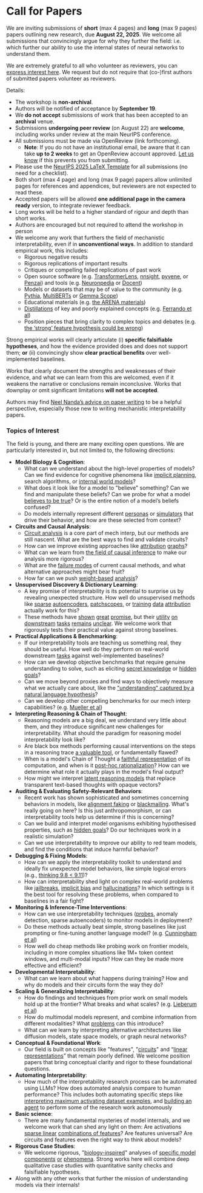 # Call for Papers
We are inviting submissions of **short** (max 4 pages) and **long** (max 9 pages) papers outlining new research, due **August 22, 2025**. We welcome all submissions that convincingly argue for why they further the field: i.e. which further our ability to use the internal states of neural networks to understand them. 

We are extremely grateful to all who volunteer as reviewers, you can [express interest here](https://www.google.com/url?q=https://docs.google.com/forms/d/e/1FAIpQLSdiw1SJllzoTz_nqzDTzTOGb9DV3W_truQyh-WvYj_QGIi7Mg/viewform?usp%3Ddialog&sa=D&source=editors&ust=1753933677049491&usg=AOvVaw1vUDhuPT1ogQPTXxJTjPxr). We request but do not require that (co-)first authors of submitted papers volunteer as reviewers. 

Details: 
* The workshop is **non-archival**.
* Authors will be notified of acceptance by **September 19**.
* We **do not accept** submissions of work that has been accepted to an **archival** venue.
* Submissions **undergoing peer review** (on August 22) are **welcome**, including works under review at the main NeurIPS conference.
* All submissions must be made via OpenReview (link forthcoming).
  * **Note**: If you do not have an institutional email, be aware that it can take **up to 2 weeks** to get an OpenReview account approved. [Let us know](mailto:neurips2025@mechinterpworkshop.com) if this prevents you from submitting.
* Please use the [NeurIPS 2025 LaTeX Template](https://www.google.com/url?q=https://media.neurips.cc/Conferences/NeurIPS2025/Styles.zip&sa=D&source=editors&ust=1753933677050713&usg=AOvVaw2ugFNwBBJMqb7n76qCOi39) for all submissions (no need for a checklist).
* Both short (max 4 page) and long (max 9 page) papers allow unlimited pages for references and appendices, but reviewers are not expected to read these.
* Accepted papers will be allowed **one additional page in the camera ready** version, to integrate reviewer feedback.
* Long works will be held to a higher standard of rigour and depth than short works.
* Authors are encouraged but not required to attend the workshop in person
* We welcome any work that furthers the field of mechanistic interpretability, even if in **unconventional ways**. In addition to standard empirical work, this includes:
  * Rigorous negative results
  * Rigorous replications of important results
  * Critiques or compelling failed replications of past work
  * Open source software (e.g. [TransformerLens](https://www.google.com/url?q=https://github.com/neelnanda-io/TransformerLens&sa=D&source=editors&ust=1753933677051743&usg=AOvVaw09CLVud2UccsqalxvpY9tv), [nnsight](https://www.google.com/url?q=https://github.com/ndif-team/nnsight&sa=D&source=editors&ust=1753933677051806&usg=AOvVaw36ZZYUOIoQJFxGMDVOtpUe), [pyvene](https://www.google.com/url?q=https://github.com/stanfordnlp/pyvene/tree/main/pyvene/models/mlp&sa=D&source=editors&ust=1753933677051874&usg=AOvVaw22TYoREeZyiBTO6R-PO98w), or [Penzai](https://www.google.com/url?q=https://github.com/google-deepmind/penzai&sa=D&source=editors&ust=1753933677051944&usg=AOvVaw1CsO3bmxsNt0Ff2Q83IhJT)) and tools (e.g. [Neuronpedia](https://www.google.com/url?q=http://neuronpedia.org&sa=D&source=editors&ust=1753933677052016&usg=AOvVaw2z840uD7s2Vgslb6ZQ7GUk) or [Docent](https://www.google.com/url?q=https://transluce.org/introducing-docent&sa=D&source=editors&ust=1753933677052095&usg=AOvVaw11WvXP_-9HbPmb5mayzsuq))
  * Models or datasets that may be of value to the community (e.g. [Pythia](https://www.google.com/url?q=https://arxiv.org/abs/2304.01373&sa=D&source=editors&ust=1753933677052263&usg=AOvVaw3zx0UeJ9ytFFuuPwCK6jCb), [MultiBERTs](https://www.google.com/url?q=https://arxiv.org/abs/2106.16163&sa=D&source=editors&ust=1753933677052320&usg=AOvVaw2lb7--AkJQ9IVXzNEK7Tdn) or [Gemma Scope](https://www.google.com/url?q=https://arxiv.org/abs/2408.05147&sa=D&source=editors&ust=1753933677052377&usg=AOvVaw3_x75QzXN2Vx-eRaEkqLeu))
  * Educational materials (e.g. [the ARENA materials](https://www.google.com/url?q=https://arena3-chapter1-transformer-interp.streamlit.app/&sa=D&source=editors&ust=1753933677052512&usg=AOvVaw3VDTCbGSVCzBM7FICdSVKl))
  * [Distillations](https://www.google.com/url?q=https://distill.pub/2017/research-debt/&sa=D&source=editors&ust=1753933677052601&usg=AOvVaw3Sxork6uVUtfgmHiB9Gx1V) of key and poorly explained concepts (e.g. [Ferrando et al](https://www.google.com/url?q=https://arxiv.org/abs/2405.00208&sa=D&source=editors&ust=1753933677052722&usg=AOvVaw0HhlWehyDsbCTdyWEHT9h-))
  * Position pieces that bring clarity to complex topics and debates (e.g. [the ‘strong’ feature hypothesis could be wrong](https://www.google.com/url?q=https://www.alignmentforum.org/posts/tojtPCCRpKLSHBdpn/the-strong-feature-hypothesis-could-be-wrong&sa=D&source=editors&ust=1753933677052935&usg=AOvVaw16qVnd3caWLzfWgwHPUsAD))

Strong empirical works will clearly articulate (i) **specific falsifiable hypotheses**, and how the evidence provided does and does not support them; **or** (ii) convincingly show **clear practical benefits** over well-implemented baselines. 

Works that clearly document the strengths and weaknesses of their evidence, and what we can learn from this are welcomed, even if it weakens the narrative or conclusions remain inconclusive. Works that downplay or omit significant limitations **will not be accepted**. 

Authors may find [Neel Nanda’s advice on paper writing](https://www.google.com/url?q=https://www.alignmentforum.org/posts/eJGptPbbFPZGLpjsp/highly-opinionated-advice-on-how-to-write-ml-papers&sa=D&source=editors&ust=1753933677053797&usg=AOvVaw1FA3r0QJ0BXFVnCqTNA7vX) to be a helpful perspective, especially those new to writing mechanistic interpretability papers. 
### Topics of Interest
The field is young, and there are many exciting open questions. We are particularly interested in, but not limited to, the following directions: 
* **Model Biology & Cognition**:
  * What can we understand about the high-level properties of models? Can we find evidence for cognitive phenomena like [implicit planning](https://www.google.com/url?q=https://transformer-circuits.pub/2025/attribution-graphs/biology.html%23dives-poems&sa=D&source=editors&ust=1753933677054427&usg=AOvVaw2UovTDpbj5OWtUIevDpzFD), search algorithms, or [internal world models](https://www.google.com/url?q=https://arxiv.org/abs/2210.13382&sa=D&source=editors&ust=1753933677054519&usg=AOvVaw3kTgR1JDTgHHNZwbJhaHNv)?
  * What does it look like for a model to "believe" something? Can we find and manipulate these beliefs? Can we probe for what a model [believes to be true](https://www.google.com/url?q=https://arxiv.org/abs/2310.06824&sa=D&source=editors&ust=1753933677054722&usg=AOvVaw0EGq0GSVvqD-tbbzepd0Cs)? Or is the entire notion of a model’s beliefs confused?
  * Do models internally represent different [personas](https://www.google.com/url?q=https://arxiv.org/abs/2406.12094&sa=D&source=editors&ust=1753933677054885&usg=AOvVaw1aObT_1C9BQ-9-Kiw2gE9A) or [simulators](https://www.google.com/url?q=https://www.nature.com/articles/s41586-023-06647-8&sa=D&source=editors&ust=1753933677054951&usg=AOvVaw1nnCEoUNiccdYiDBTdKr1j) that drive their behavior, and how are these selected from context?
* **Circuits and Causal Analysis**:
  * [Circuit analysis](https://www.google.com/url?q=https://distill.pub/2020/circuits/zoom-in/&sa=D&source=editors&ust=1753933677055170&usg=AOvVaw0KGBaB9CvPkNaUpK5TFECe) is a core part of mech interp, but our methods are still nascent. What are the best ways to find and validate circuits?
  * How can we improve existing approaches like [attribution](https://www.google.com/url?q=https://arxiv.org/abs/2406.11944&sa=D&source=editors&ust=1753933677055395&usg=AOvVaw02aGjUmxetwPOxInORvUug) [graphs](https://www.google.com/url?q=https://transformer-circuits.pub/2025/attribution-graphs/methods.html&sa=D&source=editors&ust=1753933677055463&usg=AOvVaw0hj8qHqk4AqYytAXQioh_w)?
  * What can we learn from [the field of causal inference](https://www.google.com/url?q=https://arxiv.org/abs/2407.04690&sa=D&source=editors&ust=1753933677055584&usg=AOvVaw3dxzHa_BrCBVN9gHn9Ncua) to make our analysis more rigorous?
  * What are the [failure modes](https://www.google.com/url?q=https://arxiv.org/abs/2307.15771&sa=D&source=editors&ust=1753933677055713&usg=AOvVaw2mCw87e8B7rEPFreYKKQ8L) of current causal methods, and what alternative approaches might bear fruit?
  * How far can we push [weight-based](https://www.google.com/url?q=https://arxiv.org/abs/2301.05217&sa=D&source=editors&ust=1753933677055875&usg=AOvVaw0FzcBmVjptAQpmql1mAJ-h) [analysis](https://www.google.com/url?q=https://arxiv.org/abs/2410.08417&sa=D&source=editors&ust=1753933677055928&usg=AOvVaw3U9FNPPwpeuIeJtgSddIgF)?
* **Unsupervised Discovery & Dictionary Learning**:
  * A key promise of interpretability is its potential to surprise us by revealing unexpected structure. How well do unsupervised methods like [sparse](https://www.google.com/url?q=https://arxiv.org/abs/2103.15949&sa=D&source=editors&ust=1753933677080966&usg=AOvVaw3c2-pXqswEeSeLJAxaM8Ma) [autoencoders](https://www.google.com/url?q=https://transformer-circuits.pub/2023/monosemantic-features&sa=D&source=editors&ust=1753933677081081&usg=AOvVaw0ilBycWEy5qH70H_gWCffj), [patch](https://www.google.com/url?q=https://arxiv.org/abs/2401.06102&sa=D&source=editors&ust=1753933677081152&usg=AOvVaw1JwBbHRRqmmtkfUBQ4i1rG)[scopes](https://www.google.com/url?q=https://arxiv.org/abs/2403.10949v2&sa=D&source=editors&ust=1753933677081200&usg=AOvVaw1Mi-eGjstSzEhNOSwa3Isa), or [training](https://www.google.com/url?q=https://proceedings.mlr.press/v70/koh17a?ref%3Dhttps://githubhelp.com&sa=D&source=editors&ust=1753933677081273&usg=AOvVaw2KL1KQ8g_WDYAD7lgyi7n8) [data](https://www.google.com/url?q=https://arxiv.org/abs/2308.03296&sa=D&source=editors&ust=1753933677081321&usg=AOvVaw2O9LBdsEvS_8rbJQVW3vTN) [attribution](https://www.google.com/url?q=https://arxiv.org/abs/2205.11482&sa=D&source=editors&ust=1753933677081375&usg=AOvVaw32fL6wz68_I8F9SVyUzcwP) actually work for this?
  * These methods have [shown](https://www.google.com/url?q=https://transformer-circuits.pub/2024/scaling-monosemanticity/index.html&sa=D&source=editors&ust=1753933677081553&usg=AOvVaw1FT-6GORyy9S10mqVzEYpt) [great](https://www.google.com/url?q=https://transformer-circuits.pub/2025/attribution-graphs/biology.html&sa=D&source=editors&ust=1753933677081621&usg=AOvVaw3Fwhc77dP86YWi6SAMDrw-) [promise](https://www.google.com/url?q=https://arxiv.org/abs/2503.10965&sa=D&source=editors&ust=1753933677081674&usg=AOvVaw0pWC_JZMER4t1C3LohyuqS), but their [utility](https://www.google.com/url?q=https://arxiv.org/abs/2502.16681&sa=D&source=editors&ust=1753933677081734&usg=AOvVaw27kc-LSsLi3jTXmpfz3kiS) [on](https://www.google.com/url?q=https://www.tilderesearch.com/blog/sieve&sa=D&source=editors&ust=1753933677081785&usg=AOvVaw14_YTihZ2HEfBV27fvqHz6) [downstream](https://www.google.com/url?q=https://arxiv.org/abs/2501.17148&sa=D&source=editors&ust=1753933677081839&usg=AOvVaw0_KknHegD6sOeEPlpGgJXp) [tasks](https://www.google.com/url?q=https://transformer-circuits.pub/2024/features-as-classifiers/index.html&sa=D&source=editors&ust=1753933677081907&usg=AOvVaw3dQ3N9JvyAICg1o2OmDOtn) [remains](https://www.google.com/url?q=https://arxiv.org/abs/2502.04382&sa=D&source=editors&ust=1753933677081955&usg=AOvVaw0uH4zq8Taiy_FQsJicfaG1) [unclear](https://www.google.com/url?q=https://www.alignmentforum.org/posts/4uXCAJNuPKtKBsi28/negative-results-for-saes-on-downstream-tasks&sa=D&source=editors&ust=1753933677082036&usg=AOvVaw1n2VvTyyGkCxsDs5Ene7W9). We welcome work that rigorously tests their practical value against strong baselines.
* **Practical Applications & Benchmarking**:
  * If our interpretability tools are teaching us something real, they should be useful. How well do they perform on real-world downstream [tasks](https://www.google.com/url?q=https://www.lesswrong.com/posts/wGRnzCFcowRCrpX4Y/downstream-applications-as-validation-of-interpretability&sa=D&source=editors&ust=1753933677082431&usg=AOvVaw34LbyLP1DFTNRzb2JkHDcG) against well-implemented baselines?
  * How can we develop objective benchmarks that require genuine understanding to solve, such as eliciting [secret knowledge](https://www.google.com/url?q=https://arxiv.org/abs/2505.14352&sa=D&source=editors&ust=1753933677082637&usg=AOvVaw3UZ-cnkNxzKkqlGRBc8LIC) or [hidden goals](https://www.google.com/url?q=https://arxiv.org/abs/2503.10965&sa=D&source=editors&ust=1753933677082699&usg=AOvVaw2NI2E0aMk4WAUE3bb5tAxo)?
  * Can we move beyond proxies and find ways to objectively measure what we actually care about, like the ["understanding" captured by a natural language hypothesis](https://www.google.com/url?q=https://arxiv.org/abs/2502.04382&sa=D&source=editors&ust=1753933677082904&usg=AOvVaw3HvCpJKKx5sf0XZ5OFjizz)?
  * Can we develop other compelling benchmarks for our mech interp capabilities? (e.g. [Mueller et al](https://www.google.com/url?q=https://arxiv.org/abs/2504.13151&sa=D&source=editors&ust=1753933677083051&usg=AOvVaw1jkUexpF4tTEqO2ufBdVw3))
* **Interpreting Reasoning & Chain of Thought**:
  * Reasoning models are a big deal, we understand very little about them, and they introduce significant new challenges for interpretability. What should the paradigm for reasoning model interpretability look like?
  * Are black box methods performing causal interventions on the steps in a reasoning trace [a valuable tool](https://www.google.com/url?q=https://arxiv.org/abs/2506.19143&sa=D&source=editors&ust=1753933677083508&usg=AOvVaw0X544wsNQJIawLjW4_9cIh), or fundamentally flawed?
  * When is a model's Chain of Thought a [faithful representation](https://www.google.com/url?q=https://arxiv.org/abs/2305.04388&sa=D&source=editors&ust=1753933677083651&usg=AOvVaw3V-_bz_--KVrk-JRfHxLvn) of its computation, and when is it [post-hoc rationalization](https://www.google.com/url?q=https://arxiv.org/abs/2503.08679&sa=D&source=editors&ust=1753933677083758&usg=AOvVaw0MgNDk0Rv2eTOSSo5DgqZe)? How can we determine what role it actually plays in the model's final output?
  * How might we interpret [latent reasoning models](https://www.google.com/url?q=https://arxiv.org/abs/2412.06769&sa=D&source=editors&ust=1753933677083933&usg=AOvVaw3C08Yd376t8O2o3ujV65AK) that replace transparent text-based thoughts with opaque vectors?
* **Auditing & Evaluating Safety-Relevant Behaviors**:
  * Recent work has shown sophisticated and sometimes concerning behaviors in models, like [alignment faking](https://www.google.com/url?q=https://arxiv.org/abs/2412.14093&sa=D&source=editors&ust=1753933677084238&usg=AOvVaw1IxF8fjN6aRc7i9JwUdCaU) or [blackmailing](https://www.google.com/url?q=https://www.anthropic.com/research/agentic-misalignment&sa=D&source=editors&ust=1753933677084306&usg=AOvVaw3bfNelB3AjmnjkHmZ4DDJq). What's really going on here? Is this just anthropomorphism, or can interpretability tools help us determine if this is concerning?
  * Can we build and interpret model organisms exhibiting hypothesised properties, such as [hidden goals](https://www.google.com/url?q=https://arxiv.org/abs/2503.10965&sa=D&source=editors&ust=1753933677084567&usg=AOvVaw1UWcrHILC5ZDiSrtKTumaM)? Do our techniques work in a realistic simulation?
  * Can we use interpretability to improve our ability to red team models, and find the conditions that induce harmful behavior?
* **Debugging & Fixing Models**:
  * How can we apply the interpretability toolkit to understand and ideally fix unexpected model behaviors, like simple logical errors (e.g., [thinking 9.8 < 9.11](https://www.google.com/url?q=https://transluce.org/observability-interface&sa=D&source=editors&ust=1753933677085020&usg=AOvVaw17BjBKUnaBkIfP538JTh28))?
  * How can interpretability shed light on complex real-world problems like [jailbreaks](https://www.google.com/url?q=https://transformer-circuits.pub/2025/attribution-graphs/biology.html%23dives-jailbreak&sa=D&source=editors&ust=1753933677085187&usg=AOvVaw1rYPu_NB8ZpqqpxkptPsrm), [implicit bias](https://www.google.com/url?q=https://arxiv.org/abs/2506.10922&sa=D&source=editors&ust=1753933677085245&usg=AOvVaw0vFxgqEH2tHiuzGlCpqE_a) and [hallucinations](https://www.google.com/url?q=https://arxiv.org/abs/2411.14257&sa=D&source=editors&ust=1753933677085311&usg=AOvVaw0QaT5JD-MCfMx7BwtBori7)? In which settings is it the best tool for resolving these problems, when compared to baselines in a fair fight?
* **Monitoring & Inference-Time Interventions**:
  * How can we use interpretability techniques ([probes](https://www.google.com/url?q=https://arxiv.org/abs/2102.12452&sa=D&source=editors&ust=1753933677085603&usg=AOvVaw3324oz5bWMhLpIseoI7XM4), anomaly detection, sparse autoencoders) to monitor models in deployment?
  * Do these methods actually beat simple, strong baselines like just prompting or fine-tuning another language model? (e.g. [Cunningham et al](https://www.google.com/url?q=https://alignment.anthropic.com/2025/cheap-monitors/&sa=D&source=editors&ust=1753933677085858&usg=AOvVaw2X3G_yXdY8cwk2ahsCuWDB))
  * How well do cheap methods like probing work on frontier models, including in more complex situations like 1M+ token context windows, and multi-modal inputs? How can they be made more effective and efficient?
* **Developmental Interpretability**:
  * What can we learn about what happens during training? How and why do models and their circuits form the way they do?
* **Scaling & Generalizing Interpretability**:
  * How do findings and techniques from prior work on small models hold up at the frontier? What breaks and what scales? (e.g. [Lieberum et al](https://www.google.com/url?q=https://arxiv.org/abs/2307.09458&sa=D&source=editors&ust=1753933677086555&usg=AOvVaw3uNxz8DfrHn-E5B8CsoYOV))
  * How do multimodal models represent, and combine information from different modalities? What [problems](https://www.google.com/url?q=https://openreview.net/pdf?id%3DVUhRdZp8ke&sa=D&source=editors&ust=1753933677086731&usg=AOvVaw3JbuRS2q55es2vzIgPJuHG) can this introduce?
  * What can we learn by interpreting alternative architectures like diffusion models, state space models, or graph neural networks?
* **Conceptual & Foundational Work**:
  * Our field is built on concepts like "features", "[circuits](https://www.google.com/url?q=https://distill.pub/2020/circuits/zoom-in/&sa=D&source=editors&ust=1753933677087079&usg=AOvVaw0xb4v6Z03_xRmsIIkDWgLe)" and “[linear representations](https://www.google.com/url?q=https://transformer-circuits.pub/2024/july-update/index.html%23linear-representations&sa=D&source=editors&ust=1753933677087169&usg=AOvVaw2emfxnz-GkFfef-lmEF_sf)” that remain poorly defined. We welcome position papers that bring conceptual clarity and rigor to these foundational questions.
* **Automating Interpretability**:
  * How much of the interpretability research process can be automated using LLMs? How does automated analysis compare to human performance? This includes both automating specific steps like [interpreting maximum activating dataset examples](https://www.google.com/url?q=https://openaipublic.blob.core.windows.net/neuron-explainer/paper/index.html&sa=D&source=editors&ust=1753933677087636&usg=AOvVaw2RC1cxbWH6K-oXLuqNFP7d), and [building an agent](https://www.google.com/url?q=https://arxiv.org/abs/2404.14394&sa=D&source=editors&ust=1753933677087707&usg=AOvVaw1G3F7B2j-R6V7xpSQaGjg8) to perform some of the research work autonomously
* **Basic science**:
  * There are many fundamental mysteries of model internals, and we welcome work that can shed any light on them: Are activations [sparse linear](https://www.google.com/url?q=https://arxiv.org/abs/1601.03764&sa=D&source=editors&ust=1753933677087993&usg=AOvVaw23JirbNydZuMRRbCL0ZwRw) [combinations of features](https://www.google.com/url?q=https://transformer-circuits.pub/2022/toy_model/index.html&sa=D&source=editors&ust=1753933677088070&usg=AOvVaw3uf3phe3gE_RA9nl9kvzmD)? Are features universal? Are circuits and features even the right way to think about models?
* **Rigorous Case Studies**:
  * We welcome rigorous, "[biology-inspired](https://www.google.com/url?q=https://distill.pub/2020/circuits/curve-circuits/&sa=D&source=editors&ust=1753933677088336&usg=AOvVaw2eqFMa_7IZI9NqXnKCfb98)" analyses of [specific model](https://www.google.com/url?q=https://arxiv.org/abs/2310.04625&sa=D&source=editors&ust=1753933677088403&usg=AOvVaw0MkRb7ISOjLPvLBOFoDQ11) [components](https://www.google.com/url?q=https://transformer-circuits.pub/2024/scaling-monosemanticity/index.html&sa=D&source=editors&ust=1753933677088472&usg=AOvVaw1M5X180J-6n58AVJivpqUa) [or](https://www.google.com/url?q=https://arxiv.org/abs/2305.01610&sa=D&source=editors&ust=1753933677088515&usg=AOvVaw3pVmkEnwANBkvVgGu5b6KH) [phenomena](https://www.google.com/url?q=https://arxiv.org/abs/2306.09346&sa=D&source=editors&ust=1753933677088564&usg=AOvVaw3go7D91aOM-Yz1OS3oB7JQ). Strong works here will combine deep qualitative case studies with quantitative sanity checks and falsifiable hypotheses.
* Along with any other works that further the mission of understanding models via their internals!